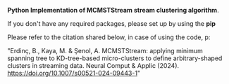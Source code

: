 <b>Python Implementation of MCMSTStream stream clustering algorithm</b>.

If you don't have any required packages, please set up by using the <b>pip</b> 

Please refer to the citation shared below, in case of using the code, p:

"Erdinç, B., Kaya, M. & Şenol, A. MCMSTStream: applying minimum spanning tree to KD-tree-based micro-clusters to define arbitrary-shaped clusters in streaming data. Neural Comput & Applic (2024). https://doi.org/10.1007/s00521-024-09443-1"
